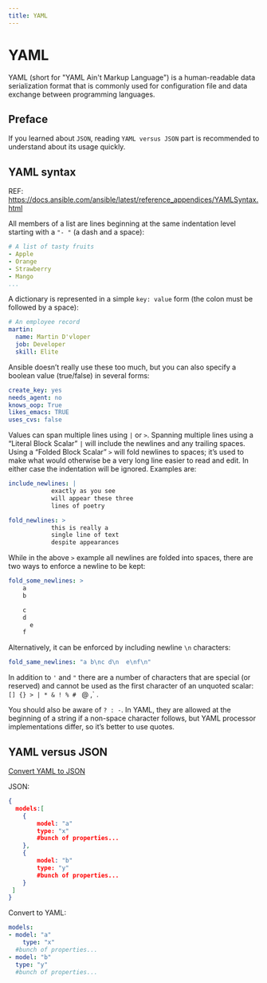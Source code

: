 ```yaml
---
title: YAML
---
```




# YAML

YAML (short for "YAML Ain't Markup Language") is a human-readable data serialization format that is commonly used for configuration file and data exchange between programming languages.

## Preface

If you learned about  `JSON`, reading `YAML versus JSON` part is recommended to understand about its usage quickly.

## YAML syntax

REF: https://docs.ansible.com/ansible/latest/reference_appendices/YAMLSyntax.html

All members of a list are lines beginning at the same indentation level starting with a `"- "` (a dash and a space):

```yaml
# A list of tasty fruits
- Apple
- Orange
- Strawberry
- Mango
...
```

A dictionary is represented in a simple `key: value` form (the colon must be followed by a space):

```yaml
# An employee record
martin:
  name: Martin D'vloper
  job: Developer
  skill: Elite
```

Ansible doesn’t really use these too much, but you can also specify a boolean value (true/false) in several forms:

```yaml
create_key: yes
needs_agent: no
knows_oop: True
likes_emacs: TRUE
uses_cvs: false
```

Values can span multiple lines using `|` or `>`. Spanning multiple lines using a “Literal Block Scalar” `|` will include the newlines and any trailing spaces. Using a “Folded Block Scalar” `>` will fold newlines to spaces; it’s used to make what would otherwise be a very long line easier to read and edit. In either case the indentation will be ignored. Examples are:

```yaml
include_newlines: |
            exactly as you see
            will appear these three
            lines of poetry

fold_newlines: >
            this is really a
            single line of text
            despite appearances
```

While in the above `>` example all newlines are folded into spaces, there are two ways to enforce a newline to be kept:

```yaml
fold_some_newlines: >
    a
    b

    c
    d
      e
    f
```

Alternatively, it can be enforced by including newline `\n` characters:

```yaml
fold_same_newlines: "a b\nc d\n  e\nf\n"
```

In addition to `'` and `"` there are a number of characters that are special (or reserved) and cannot be used as the first character of an unquoted scalar: `[] {} > | * & ! % # ` @ ,` .

You should also be aware of `? : -`. In YAML, they are allowed at the beginning of a string if a non-space character follows, but YAML processor implementations differ, so it’s better to use quotes.

## YAML versus JSON

[Convert YAML to JSON](http://nodeca.github.io/js-yaml/)

JSON:

```json
{
  models:[
    { 
    	model: "a"
    	type: "x"
    	#bunch of properties...
  	},
  	{
    	model: "b"
    	type: "y"
    	#bunch of properties...
  	}
 ]
}
```

Convert to YAML:

```yaml
models:
- model: "a"
	type: "x"
  #bunch of properties...
- model: "b"
  type: "y"
  #bunch of properties...
```

